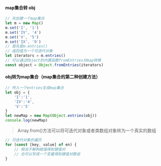 #### map集合转 obj
```javascript
// 先创建一个map集合
let m = new Map()
m.set('I', '1')
m.set('IV', '4')
m.set('V', '5')
m.set('IX', '9')
// 首先是m.entries()
// 返回值为一个可迭代对象
let iterators = m.entries()
// 可以通过Object的内置函数fromEntries对map转换
const object = Object.fromEntries(iterators)
```
#### obj转为map集合（map集合的第二种创建方法）
```javascript
// 传入一个entries生成map集合
let obj = {
    'I':'1',
    'IV':'4',
    'V':'5'
}
let newMap = new Map(Object.entries(obj))
console.log(newMap)
```
> Array.from()方法可以将可迭代对象或者类数组对象转为一个真实的数组
```javascript
// 可迭代对象的遍历
for (const [key, value] of en) {
    // 相当于解构赋值得到键值对
    // 也可以写成一个变量得到键值对数组
}
```